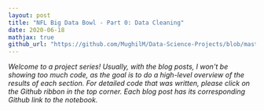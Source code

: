 ```yaml
---
layout: post
title: "NFL Big Data Bowl - Part 0: Data Cleaning"
date: 2020-06-18
mathjax: true
github_url: "https://github.com/MughilM/Data-Science-Projects/blob/master/NFL%20NextGen/1%20-%20Data%20Cleaning.ipynb"
---
```


*Welcome to a project series! Usually, with the blog posts, I won't be showing too much code, as the goal is to do a high-level overview of the results of each section. For detailed code that was written, please click on the Github ribbon in the top corner. Each blog post has its corresponding Github link to the notebook.*

